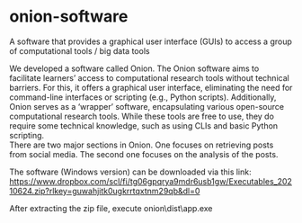 # onion-software
A software that provides a graphical user interface (GUIs) to access a group of computational tools / big data tools

We developed a software called Onion. The Onion software aims to facilitate learners’ access to computational research tools without technical barriers. For this, it offers a graphical user interface, eliminating the need for command-line interfaces or scripting (e.g., Python scripts). Additionally, Onion serves as a ‘wrapper’ software, encapsulating various open-source computational research tools. While these tools are free to use, they do require some technical knowledge, such as using CLIs and basic Python scripting.  
There are two major sections in Onion. One focuses on retrieving posts from social media. The second one focuses on the analysis of the posts. 

The software (Windows version) can be downloaded via this link: 
https://www.dropbox.com/scl/fi/tg06gpqrya9mdr6usb1gw/Executables_20210624.zip?rlkey=guwahjitk0ugkrrtqxtnm29qb&dl=0

After extracting the zip file, execute onion\dist\app.exe 

